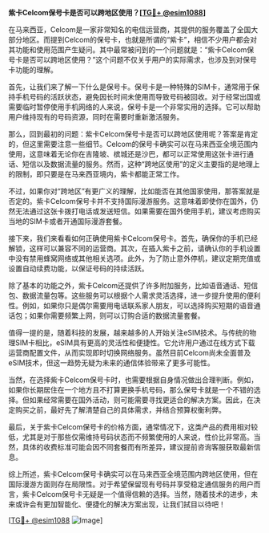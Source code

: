 **紫卡Celcom保号卡是否可以跨地区使用？[[TG💪+ @esim1088](https://t.me/s/esim1088)]**

在马来西亚，Celcom是一家非常知名的电信运营商，其提供的服务覆盖了全国大部分地区。而提到Celcom的保号卡，也就是所谓的“紫卡”，相信不少用户都会对其功能和使用范围产生疑问。其中最常被问到的一个问题就是：“紫卡Celcom保号卡是否可以跨地区使用？”这个问题不仅关乎用户的实际需求，也涉及到对保号卡功能的理解。

首先，让我们来了解一下什么是保号卡。保号卡是一种特殊的SIM卡，通常用于保持手机号码的活跃状态，避免因长时间未使用而导致号码被回收。对于经常出国或需要临时暂停使用手机网络的人来说，保号卡是一个非常实用的选择。它可以帮助用户维持现有的号码资源，同时在需要时重新激活服务。

那么，回到最初的问题：紫卡Celcom保号卡是否可以跨地区使用呢？答案是肯定的，但这里需要注意一些细节。Celcom的保号卡确实可以在马来西亚全境范围内使用，这意味着无论你在吉隆坡、槟城还是沙巴，都可以正常使用这张卡进行通话、短信以及数据流量的服务。然而，这种“跨地区使用”的定义主要指的是地理上的限制，即只要是在马来西亚境内，紫卡都能正常工作。

不过，如果你对“跨地区”有更广义的理解，比如能否在其他国家使用，那答案就是否定的。紫卡Celcom保号卡并不支持国际漫游服务。这意味着即使你在国外，仍然无法通过这张卡拨打电话或发送短信。如果需要在国外使用手机，建议考虑购买当地的SIM卡或者开通国际漫游套餐。

接下来，我们来看看如何正确使用紫卡Celcom保号卡。首先，确保你的手机已经解锁，这样可以兼容不同的运营商。其次，在插入紫卡之前，请确认你的手机设置中没有禁用蜂窝网络或其他相关选项。此外，为了防止意外停机，建议定期充值或设置自动续费功能，以保证号码的持续活跃。

除了基本的功能之外，紫卡Celcom还提供了许多附加服务，比如语音通话、短信包、数据流量包等。这些服务可以根据个人需求灵活选择，进一步提升使用的便利性。例如，如果你只是偶尔需要用电话联系家人朋友，可以选择购买短期的语音通话包；如果你需要频繁上网，则可以订购合适的数据流量套餐。

值得一提的是，随着科技的发展，越来越多的人开始关注eSIM技术。与传统的物理SIM卡相比，eSIM具有更高的灵活性和便捷性。它允许用户通过在线方式下载运营商配置文件，从而实现即时切换网络服务。虽然目前Celcom尚未全面普及eSIM技术，但这一趋势无疑为未来的通信体验带来了更多可能性。

当然，在选择紫卡Celcom保号卡时，也需要根据自身情况做出合理判断。例如，如果你长期居住在一个地方且不打算更换手机号码，那么保号卡就是一个不错的选择。但如果经常需要在国外活动，则可能需要寻找更适合的解决方案。因此，在决定购买之前，最好先了解清楚自己的具体需求，并结合预算权衡利弊。

最后，关于紫卡Celcom保号卡的价格方面，通常情况下，这类产品的费用相对较低，尤其是对于那些仅需维持号码状态而不频繁使用的人来说，性价比非常高。当然，具体的收费标准可能会因不同套餐而有所差异，建议提前咨询客服获取最新信息。

综上所述，紫卡Celcom保号卡确实可以在马来西亚全境范围内跨地区使用，但在国际漫游方面则存在局限性。对于希望保留现有号码并享受稳定通信服务的用户而言，紫卡Celcom保号卡无疑是一个值得信赖的选择。当然，随着技术的进步，未来或许会有更加智能化、便捷化的解决方案出现，让我们拭目以待吧！

[[TG💪+ @esim1088](https://t.me/s/esim1088) ![Image](https://i.postimg.cc/4NQfJmqS/Snipaste-2025-05-13-00-14-12.png)]
